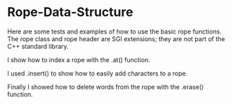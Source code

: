 # Rope-Data-Structure

Here are some tests and examples of how to use the basic rope functions.
The rope class and rope header are SGI extensions; they are not part of the C++ standard library.

I show how to index a rope with the .at() function.

I used .insert() to show how to easily add characters to a rope.

Finally I showed how to delete words from the rope with the .erase() function.
